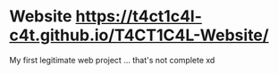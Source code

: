 # Website https://t4ct1c4l-c4t.github.io/T4CT1C4L-Website/
My first legitimate web project ... that's not complete xd
